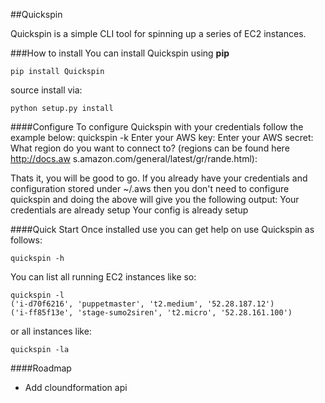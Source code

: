 ##Quickspin

Quickspin is a simple CLI tool for spinning up a series of EC2 instances.

###How to install
You can install Quickspin using **pip**

    pip install Quickspin

source install via:

    python setup.py install


####Configure
To configure Quickspin with your credentials follow the example below:
    quickspin -k
    Enter your AWS key:
    Enter your AWS secret:
    What region do you want to connect to? (regions can be found here http://docs.aw    s.amazon.com/general/latest/gr/rande.html):

Thats it, you will be good to go. If you already have your credentials and configuration stored under ~/.aws then you don't need to configure quickspin and doing the above will give you the following output:
    Your credentials are already setup
    Your config is already setup

####Quick Start
Once installed use you can get help on use Quickspin as follows:

    quickspin -h

You can list all running EC2 instances like so:

    quickspin -l
    ('i-d70f6216', 'puppetmaster', 't2.medium', '52.28.187.12')
    ('i-ff85f13e', 'stage-sumo2siren', 't2.micro', '52.28.161.100')

or all instances like:

    quickspin -la

####Roadmap
- Add cloundformation api 
